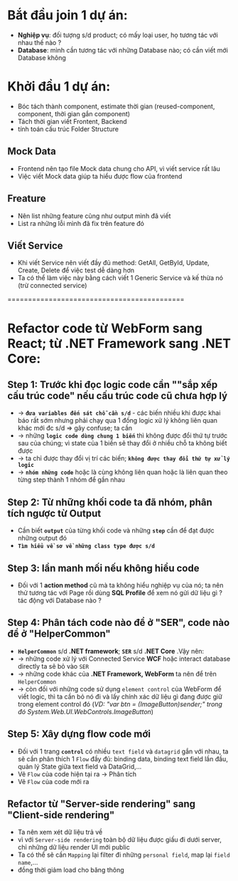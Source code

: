 # Bắt đầu join 1 dự án:
* **Nghiệp vụ**: đối tượng s/d product; có mấy loại user, họ tương tác với nhau thế nào ?
* **Database**: mình cần tương tác với những Database nào; có cần viết mới Database không

# Khởi đầu 1 dự án:
* Bóc tách thành component, estimate thời gian (reused-component, component, thời gian gắn component)
* Tách thời gian viết Frontent, Backend
* tính toán cấu trúc Folder Structure   

## Mock Data
* Frontend nên tạo file Mock data chung cho API, vì viết service rất lâu
* Việc viết Mock data giúp ta hiểu được flow của frontend

## Freature
* Nên list những feature cũng như output mình đã viết
* List ra những lỗi mình đã fix trên feature đó

## Viết Service
* Khi viết Service nên viết đầy đủ method: GetAll, GetById, Update, Create, Delete để việc test dễ dàng hơn  
* Ta có thể làm việc này bằng cách viết 1 Generic Service và kế thừa nó (trừ connected service)

===========================================
# Refactor code từ WebForm sang React; từ .NET Framework sang .NET Core:

## Step 1: Trước khi đọc logic code cần ""sắp xếp cấu trúc code" nếu cấu trúc code cũ chưa hợp lý
* -> **`đưa variables đến sát chỗ cần s/d`** - các biến nhiều khi được khai báo rất sớm nhưng phải chạy qua 1 đống logic xử lý không liên quan khác mới đc s/d => gây confuse; ta cần 
* -> những **`logic code dùng chung 1 biến`** thì không được đổi thứ tự trước sau của chúng; vì state của 1 biến sẽ thay đổi ở nhiều chỗ ta không biết được
* -> ta chỉ được thay đổi vị trí các biến; **`không được thay đổi thứ tự xử lý logic`**
* -> **`nhóm những code`** hoặc là cùng không liên quan hoặc là liên quan theo từng step thành 1 nhóm để gần nhau

## Step 2: Từ những khối code ta đã nhóm, phân tích ngược từ Output
* Cần biết **`output`** của từng khối code và những **`step`** cần để đạt được những output đó
* **`Tìm hiểu về sơ về những class type được s/d`**

## Step 3: lần manh mối nếu không hiểu code
* Đối với 1 **action method** cũ mà ta không hiểu nghiệp vụ của nó; ta nên thử tương tác với Page rồi dùng **SQL Profile** để xem nó gửi dữ liệu gì ? tác động với Database nào ?

## Step 4: Phân tách code nào để ở "SER", code nào để ở "HelperCommon"
* **`HelperCommon`** s/d **.NET framework**; **`SER`** s/d **.NET Core** .Vậy nên: 
* -> những code xử lý với Connected Service **WCF** hoặc interact database directly ta sẽ bỏ vào `SER`
* -> những code khác của **.NET Framework, WebForm** ta nên để trên `HelperCommon`
* -> còn đối với những code sử dụng `element control` của WebForm để viết logic, thì ta cần bỏ nó đi và lấy chính xác dữ liệu gì đang được giữ trong element control đó (_VD: "var btn = (ImageButton)sender;" trong đó System.Web.UI.WebControls.ImageButton_) 

## Step 5: Xây dựng flow code mới
* Đối với 1 trang **`control`** có nhiều `text field` và `datagrid` gắn với nhau, ta sẽ cần phân thích 1 `Flow` đầy đủ: binding data, binding text field lần đầu, quản lý State giữa text field và DataGrid,...
* Vẽ `Flow` của code hiện tại ra -> Phân tích
* Vẽ `Flow` của code mới ra







## Refactor từ "Server-side rendering" sang "Client-side rendering"
* Ta nên xem xét dữ liệu trả về
* vì với `Server-side rendering` toàn bộ dữ liệu được giấu đi dưới server, chỉ những dữ liệu render UI mới public
* Ta có thể sẽ cần `Mapping` lại filter đi những `personal field`, map lại `field name`,...
* đồng thời giảm load cho băng thông